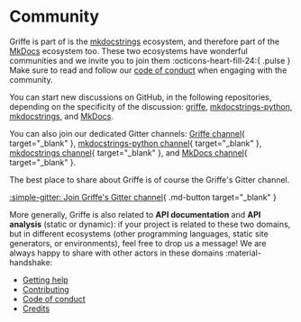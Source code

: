 # Community

Griffe is part of is the [mkdocstrings](https://mkdocstrings.github.io/) ecosystem, and therefore part of the [MkDocs](https://www.mkdocs.org/) ecosystem too. These two ecosystems have wonderful communities and we invite you to join them :octicons-heart-fill-24:{ .pulse } Make sure to read and follow our [code of conduct](code-of-conduct.md) when engaging with the community.

You can start new discussions on GitHub, in the following repositories, depending on the specificity of the discussion: [griffe](https://github.com/mkdocstrings/griffe), [mkdocstrings-python](https://github.com/mkdocstrings/python), [mkdocstrings](https://github.com/mkdocstrings/mkdocstrings), and [MkDocs](https://github.com/mkdocs/mkdocs).

You can also join our dedicated Gitter channels: [Griffe channel](https://app.gitter.im/#/room/#mkdocstrings_griffe:gitter.im){ target="_blank" }, [mkdocstrings-python channel](https://app.gitter.im/#/room/#mkdocstrings_python:gitter.im){ target="_blank" }, [mkdocstrings channel](https://app.gitter.im/#/room/#mkdocstrings_community:gitter.im){ target="_blank" }, and [MkDocs channel](https://app.gitter.im/#/room/#mkdocs_community:gitter.im){ target="_blank" }. 

The best place to share about Griffe is of course the Griffe's Gitter channel.

[:simple-gitter: Join Griffe's Gitter channel](https://app.gitter.im/#/room/#mkdocstrings_griffe:gitter.im){ .md-button target="_blank" }

More generally, Griffe is also related to **API documentation** and **API analysis** (static or dynamic): if your project is related to these two domains, but in different ecosystems (other programming languages, static site generators, or environments), feel free to drop us a message! We are always happy to share with other actors in these domains :material-handshake:

- [Getting help](getting-help.md)
- [Contributing](contributing.md)
- [Code of conduct](code-of-conduct.md)
- [Credits](credits.md)
